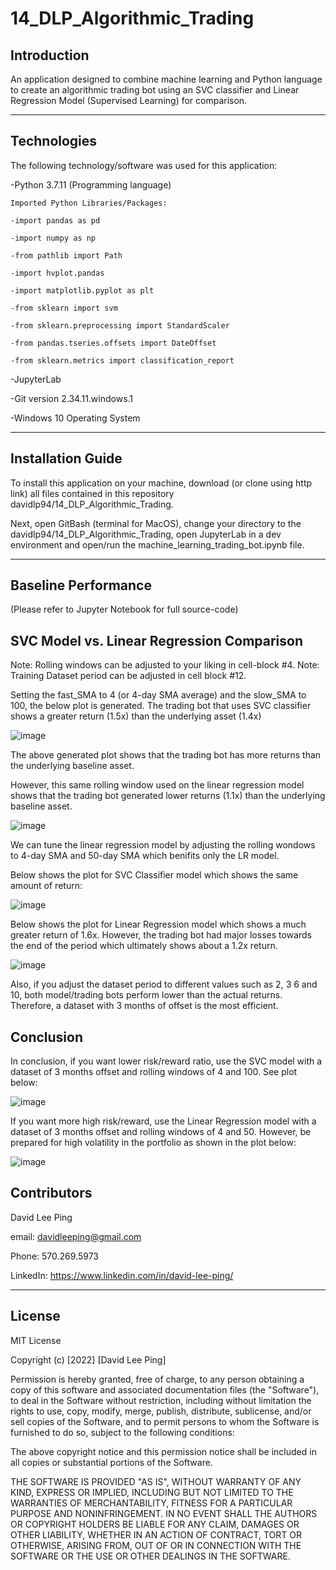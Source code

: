 # 14_DLP_Algorithmic_Trading
## Introduction
An application designed to combine machine learning and Python language to create an algorithmic trading bot using an SVC classifier and Linear Regression Model (Supervised Learning) for comparison.

---

## Technologies

The following technology/software was used for this application:


-Python 3.7.11 (Programming language)

    Imported Python Libraries/Packages:
    
    -import pandas as pd
    
    -import numpy as np
    
    -from pathlib import Path
    
    -import hvplot.pandas
    
    -import matplotlib.pyplot as plt
    
    -from sklearn import svm
    
    -from sklearn.preprocessing import StandardScaler
    
    -from pandas.tseries.offsets import DateOffset
    
    -from sklearn.metrics import classification_report
    
-JupyterLab

-Git version 2.34.11.windows.1

-Windows 10 Operating System

---

## Installation Guide

To install this application on your machine, download (or clone using http link) all files contained in this repository davidlp94/14_DLP_Algorithmic_Trading.

Next, open GitBash (terminal for MacOS), change your directory to the davidlp94/14_DLP_Algorithmic_Trading, open JupyterLab in a dev environment and open/run the machine_learning_trading_bot.ipynb file.

---

## Baseline Performance
(Please refer to Jupyter Notebook for full source-code)
## SVC Model vs. Linear Regression Comparison

Note: Rolling windows can be adjusted to your liking in cell-block #4.
Note: Training Dataset period can be adjusted in cell block #12.

Setting the fast_SMA to 4 (or 4-day SMA average) and the slow_SMA to 100, the below plot is generated. The trading bot that uses SVC classifier shows a greater return (1.5x) than the underlying asset (1.4x)

![image](https://user-images.githubusercontent.com/96163075/162093697-0ca71857-0273-4f0b-9435-492bb04b9974.png)

The above generated plot shows that the trading bot has more returns than the underlying baseline asset.

However, this same rolling window used on the linear regression model shows that the trading bot generated lower returns (1.1x) than the underlying baseline asset.

![image](https://user-images.githubusercontent.com/96163075/162093734-0ae645ce-f633-41ab-9550-94665413185c.png)

We can tune the linear regression model by adjusting the rolling wondows to 4-day SMA and 50-day SMA which benifits only the LR model.

Below shows the plot for SVC Classifier model which shows the same amount of return:

![image](https://user-images.githubusercontent.com/96163075/162093943-108e4994-1f85-44ad-8524-922162986e32.png)

Below shows the plot for Linear Regression model which shows a much greater return of 1.6x. However, the trading bot had major losses towards the end of the period which ultimately shows about a 1.2x return.

![image](https://user-images.githubusercontent.com/96163075/162093999-f5f02cbb-630a-43e9-8263-30cfa590b8f0.png)

Also, if you adjust the dataset period to different values such as 2, 3 6 and 10, both model/trading bots perform lower than the actual returns. Therefore, a dataset with 3 months of offset is the most efficient.

## Conclusion
In conclusion, if you want lower risk/reward ratio, use the SVC model with a dataset of 3 months offset and rolling windows of 4 and 100. See plot below:

![image](https://user-images.githubusercontent.com/96163075/162095239-9bea9b0c-9406-40ff-a8cd-6addd5aef1b9.png)

If you want more high risk/reward, use the Linear Regression model with a dataset of 3 months offset and rolling windows of 4 and 50. However, be prepared for high volatility in the portfolio as shown in the plot below:

![image](https://user-images.githubusercontent.com/96163075/162095387-7b8f2661-f630-41c9-afa1-7f77cf540e7f.png)


## Contributors

David Lee Ping

email: davidleeping@gmail.com

Phone: 570.269.5973

LinkedIn: https://www.linkedin.com/in/david-lee-ping/

---

## License

MIT License

Copyright (c) [2022] [David Lee Ping]

Permission is hereby granted, free of charge, to any person obtaining a copy
of this software and associated documentation files (the "Software"), to deal
in the Software without restriction, including without limitation the rights
to use, copy, modify, merge, publish, distribute, sublicense, and/or sell
copies of the Software, and to permit persons to whom the Software is
furnished to do so, subject to the following conditions:

The above copyright notice and this permission notice shall be included in all
copies or substantial portions of the Software.

THE SOFTWARE IS PROVIDED "AS IS", WITHOUT WARRANTY OF ANY KIND, EXPRESS OR
IMPLIED, INCLUDING BUT NOT LIMITED TO THE WARRANTIES OF MERCHANTABILITY,
FITNESS FOR A PARTICULAR PURPOSE AND NONINFRINGEMENT. IN NO EVENT SHALL THE
AUTHORS OR COPYRIGHT HOLDERS BE LIABLE FOR ANY CLAIM, DAMAGES OR OTHER
LIABILITY, WHETHER IN AN ACTION OF CONTRACT, TORT OR OTHERWISE, ARISING FROM,
OUT OF OR IN CONNECTION WITH THE SOFTWARE OR THE USE OR OTHER DEALINGS IN THE
SOFTWARE.


